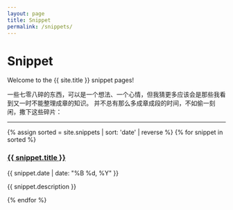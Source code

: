 ```yaml
---
layout: page
title: Snippet
permalink: /snippets/
---
```


# Snippet

Welcome to the {{ site.title }} snippet pages!

一些七零八碎的东西，可以是一个想法、一个心情，但我猜更多应该会是那些我看到又一时不能整理成章的知识。
并不总有那么多成章成段的时间，不如偷一刻闲，撒下这些碎片：

<div class="section-index">
    <hr class="panel-line">
    {% assign sorted = site.snippets | sort: 'date' | reverse %}
    {% for snippet in sorted  %}        
    <div class="entry">
    <h3><a href="{{ snippet.url | prepend: site.baseurl }}">{{ snippet.title }}</a></h3>
    <span class="post-date">{{ snippet.date | date: "%B %d, %Y" }}</span><br>
    <p>{{ snippet.description }}</p>
    </div>{% endfor %}
</div>
